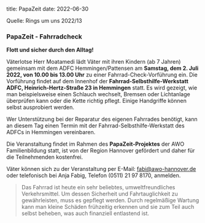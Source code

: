 title: PapaZeit
date: 2022-06-30

Quelle: Rings um uns 2022/13

### PapaZeit - Fahrradcheck

**Flott und sicher durch den Alltag!**

Väterlotse Herr Moatamedi lädt Väter mit ihren Kindern (ab 7 Jahren) gemeinsam mit dem ADFC Hemmingen/Pattensen am **Samstag, dem 2. Juli 2022, von 10.00 bis 13.00 Uhr** zu einer Fahrrad-Check-Vorführung ein. Die Vorführung findet auf dem Innenhof der **Fahrrad-Selbsthilfe-Werkstatt ADFC, Heinrich-Hertz-Straße 23 in Hemmingen** statt. Es wird gezeigt, wie man beispielsweise einen Schlauch wechselt, Bremsen oder Lichtanlage überprüfen kann oder die Kette richtig pflegt. Einige Handgriffe können selbst ausprobiert werden.

Wer Unterstützung bei der Reparatur des eigenen Fahrrades benötigt, kann an diesem Tag einen Termin mit der Fahrrad-Selbsthilfe-Werkstatt des ADFCs in Hemmingen vereinbaren.

Die Veranstaltung findet im Rahmen des **PapaZeit-Projektes** der AWO Familienbildung statt, ist von der Region Hannover gefördert und daher für die Teilnehmenden kostenfrei.

Väter können sich zu der Veranstaltung per E-Mail: [fabi@awo-hannover.de](mailto:fabi@awo-hannover.de) oder telefonisch bei Anja Fabig, Telefon (0511) 21 97 8170, anmelden.

> Das Fahrrad ist heute ein sehr beliebtes, umweltfreundliches Verkehrsmittel. Um dessen Sicherheit und Fahrtauglichkeit zu gewährleisten, muss es gepflegt werden. Durch regelmäßige Wartung kann man kleine Schäden frühzeitig erkennen und sie zum Teil auch selbst beheben, was auch finanziell entlastend ist.
